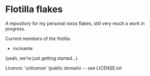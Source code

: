 # Flotilla flakes

A repository for my personal nixos flakes, still very much a work in progress.

Current members of the flotilla:
- rocinante

(yeah, we're just getting started...)

Licence: 'unlicense' (public domain) -- see LICENSE.txt
